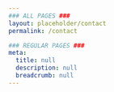 ```yaml
---
### ALL PAGES ###
layout: placeholder/contact
permalink: /contact

### REGULAR PAGES ###
meta:
  title: null
  description: null
  breadcrumb: null
---
```

